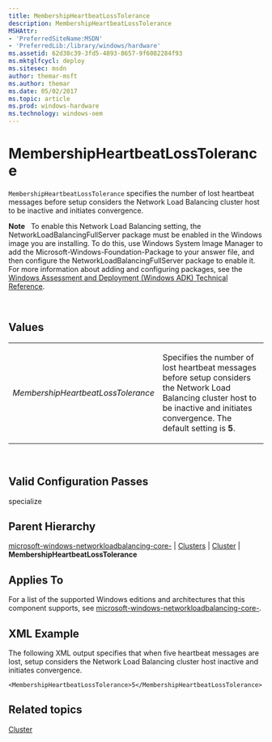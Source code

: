 ```yaml
---
title: MembershipHeartbeatLossTolerance
description: MembershipHeartbeatLossTolerance
MSHAttr:
- 'PreferredSiteName:MSDN'
- 'PreferredLib:/library/windows/hardware'
ms.assetid: 62d38c39-3fd5-4893-8657-9f6082284f93
ms.mktglfcycl: deploy
ms.sitesec: msdn
author: themar-msft
ms.author: themar
ms.date: 05/02/2017
ms.topic: article
ms.prod: windows-hardware
ms.technology: windows-oem
---
```


# MembershipHeartbeatLossTolerance


`MembershipHeartbeatLossTolerance` specifies the number of lost heartbeat messages before setup considers the Network Load Balancing cluster host to be inactive and initiates convergence.

**Note**  
To enable this Network Load Balancing setting, the NetworkLoadBalancingFullServer package must be enabled in the Windows image you are installing. To do this, use Windows System Image Manager to add the Microsoft-Windows-Foundation-Package to your answer file, and then configure the NetworkLoadBalancingFullServer package to enable it. For more information about adding and configuring packages, see the [Windows Assessment and Deployment (Windows ADK) Technical Reference](http://go.microsoft.com/fwlink/?LinkId=206587).

 

## Values


<table>
<colgroup>
<col width="50%" />
<col width="50%" />
</colgroup>
<tbody>
<tr class="odd">
<td><p><em>MembershipHeartbeatLossTolerance</em></p></td>
<td><p>Specifies the number of lost heartbeat messages before setup considers the Network Load Balancing cluster host to be inactive and initiates convergence. The default setting is <strong>5</strong>.</p></td>
</tr>
</tbody>
</table>

 

## Valid Configuration Passes


specialize

## Parent Hierarchy


[microsoft-windows-networkloadbalancing-core-](microsoft-windows-networkloadbalancing-core.md) | [Clusters](microsoft-windows-networkloadbalancing-core-clusters.md) | [Cluster](microsoft-windows-networkloadbalancing-core-clusters-cluster.md) | **MembershipHeartbeatLossTolerance**

## Applies To


For a list of the supported Windows editions and architectures that this component supports, see [microsoft-windows-networkloadbalancing-core-](microsoft-windows-networkloadbalancing-core.md).

## XML Example


The following XML output specifies that when five heartbeat messages are lost, setup considers the Network Load Balancing cluster host inactive and initiates convergence.

```
<MembershipHeartbeatLossTolerance>5</MembershipHeartbeatLossTolerance>
```

## Related topics


[Cluster](microsoft-windows-networkloadbalancing-core-clusters-cluster.md)

 

 







